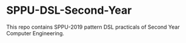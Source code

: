 # SPPU-DSL-Second-Year
This repo contains SPPU-2019 pattern DSL practicals of Second Year Computer Engineering. 
